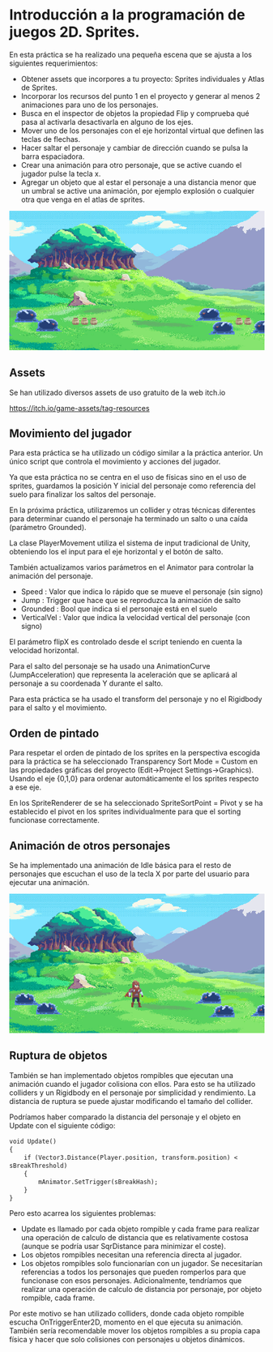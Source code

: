 
# Introducción a la programación de juegos 2D. Sprites.

En esta práctica se ha realizado una pequeña escena que se ajusta a los siguientes requerimientos:

* Obtener assets que incorpores a tu proyecto: Sprites individuales y Atlas de Sprites.
* Incorporar los recursos del punto 1 en el proyecto y generar al menos 2 animaciones para uno de los personajes.
* Busca en el inspector de objetos la propiedad Flip y comprueba qué pasa al activarla desactivarla en alguno de los ejes.
* Mover uno de los personajes con el eje horizontal virtual que definen las teclas de flechas.
* Hacer saltar el personaje y cambiar de dirección cuando se pulsa la barra espaciadora.
* Crear una animación para otro personaje, que se active cuando el jugador pulse la tecla x.
* Agregar un objeto que al estar el personaje a una distancia menor que un umbral se active una animación, por ejemplo explosión o cualquier otra que venga en el atlas de sprites.

![alt text](https://github.com/JosueULL/ull_mdv_fundamentos/blob/master/entrega7/screen2.gif)

## Assets

Se han utilizado diversos assets de uso gratuito de la web itch.io

https://itch.io/game-assets/tag-resources

## Movimiento del jugador

Para esta práctica se ha utilizado un código similar a la práctica anterior. Un único script que controla el movimiento y acciones del jugador. 

Ya que esta práctica no se centra en el uso de físicas sino en el uso de sprites, guardamos la posición Y inicial del personaje como referencia del suelo para finalizar los saltos del personaje.

En la próxima práctica, utilizaremos un collider y otras técnicas diferentes para determinar cuando el personaje ha terminado un salto o una caída (parámetro Grounded).

La clase PlayerMovement utiliza el sistema de input tradicional de Unity, obteniendo los el input para el eje horizontal y el botón de salto.

También actualizamos varios parámetros en el Animator para controlar la animación del personaje. 
 * Speed : Valor que indica lo rápido que se mueve el personaje (sin signo)
 * Jump : Trigger que hace que se reproduzca la animación de salto
 * Grounded : Bool que indica si el personaje está en el suelo
 * VerticalVel : Valor que indica la velocidad vertical del personaje (con signo)

El parámetro flipX es controlado desde el script teniendo en cuenta la velocidad horizontal.

Para el salto del personaje se ha usado una AnimationCurve (JumpAcceleration) que representa la aceleración que se aplicará al personaje a su coordenada Y durante el salto.   

Para esta práctica se ha usado el transform del personaje y no el Rigidbody para el salto y el movimiento.

## Orden de pintado

Para respetar el orden de pintado de los sprites en la perspectiva escogida para la práctica se ha seleccionado Transparency Sort Mode = Custom en las propiedades gráficas del proyecto (Edit->Project Settings->Graphics). Usando el eje {0,1,0} para ordenar automáticamente el los sprites respecto a ese eje.

En los SpriteRenderer de se ha seleccionado SpriteSortPoint = Pivot y se ha establecido el pivot en los sprites individualmente para que el sorting funcionase correctamente.

## Animación de otros personajes

Se ha implementado una animación de Idle básica para el resto de personajes que escuchan el uso de la tecla X por parte del usuario para ejecutar una animación.

![alt text](https://github.com/JosueULL/ull_mdv_fundamentos/blob/master/entrega7/screen3.gif)

## Ruptura de objetos

También se han implementado objetos rompibles que ejecutan una animación cuando el jugador colisiona con ellos. Para esto se ha utilizado colliders y un Rigidbody en el personaje por simplicidad y rendimiento. La distancia de ruptura se puede ajustar modificando el tamaño del collider. 

Podríamos haber comparado la distancia del personaje y el objeto en Update con el siguiente código:

```
void Update()
{
	if (Vector3.Distance(Player.position, transform.position) < sBreakThreshold)
	{
		mAnimator.SetTrigger(sBreakHash);	
	}
}
```

Pero esto acarrea los siguientes problemas:
 * Update es llamado por cada objeto rompible y cada frame para realizar una operación de calculo de distancia que es relativamente costosa (aunque se podría usar SqrDistance para minimizar el coste).
 * Los objetos rompibles necesitan una referencia directa al jugador.
 * Los objetos rompibles solo funcionarían con un jugador. Se necesitarían referencias a todos los personajes que pueden romperlos para que funcionase con esos personajes. Adicionalmente, tendríamos que realizar una operación de calculo de distancia por personaje, por objeto rompible, cada frame.

Por este motivo se han utilizado colliders, donde cada objeto rompible escucha OnTriggerEnter2D, momento en el que ejecuta su animación. También sería recomendable mover los objetos rompibles a su propia capa física y hacer que solo colisiones con personajes u objetos dinámicos.
